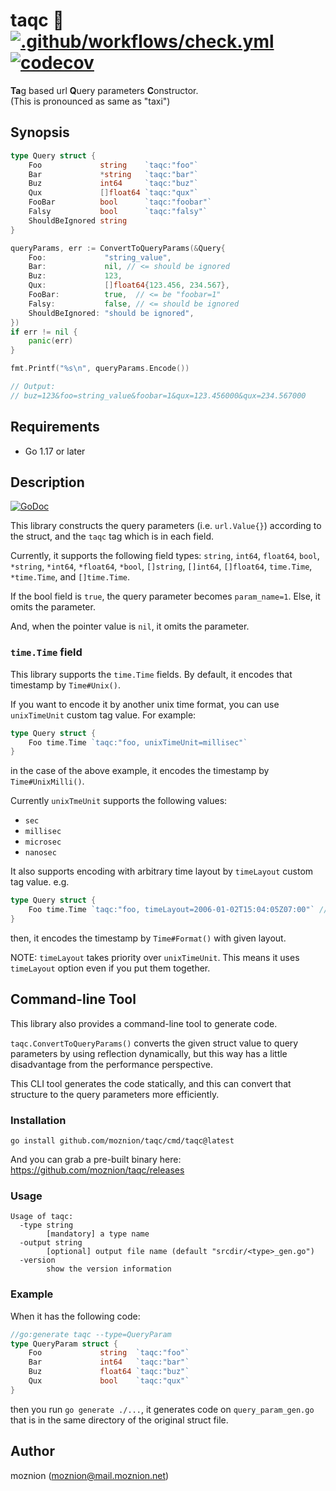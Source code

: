 # taqc 🚕 [![.github/workflows/check.yml](https://github.com/moznion/taqc/actions/workflows/check.yml/badge.svg)](https://github.com/moznion/taqc/actions/workflows/check.yml) [![codecov](https://codecov.io/gh/moznion/taqc/branch/main/graph/badge.svg?token=NU9ZSW4ZL9)](https://codecov.io/gh/moznion/taqc)

<b>Ta</b>g based url <b>Q</b>uery parameters <b>C</b>onstructor.  
(This is pronounced as same as "taxi")

## Synopsis

```go
type Query struct {
	Foo             string    `taqc:"foo"`
	Bar             *string   `taqc:"bar"`
	Buz             int64     `taqc:"buz"`
	Qux             []float64 `taqc:"qux"`
	FooBar          bool      `taqc:"foobar"`
	Falsy           bool      `taqc:"falsy"`
	ShouldBeIgnored string
}

queryParams, err := ConvertToQueryParams(&Query{
	Foo:             "string_value",
	Bar:             nil, // <= should be ignored
	Buz:             123,
	Qux:             []float64{123.456, 234.567},
	FooBar:          true,  // <= be "foobar=1"
	Falsy:           false, // <= should be ignored
	ShouldBeIgnored: "should be ignored",
})
if err != nil {
	panic(err)
}

fmt.Printf("%s\n", queryParams.Encode())

// Output:
// buz=123&foo=string_value&foobar=1&qux=123.456000&qux=234.567000
```

## Requirements

- Go 1.17 or later

## Description

[![GoDoc](https://godoc.org/github.com/moznion/taqc?status.svg)](https://godoc.org/github.com/moznion/taqc)

This library constructs the query parameters (i.e. `url.Value{}`) according to the struct, and the `taqc` tag which is in each field.

Currently, it supports the following field types: `string`, `int64`, `float64`, `bool`, `*string`, `*int64`, `*float64`, `*bool`, `[]string`, `[]int64`, `[]float64`, `time.Time`, `*time.Time`, and `[]time.Time`.

If the bool field is `true`, the query parameter becomes `param_name=1`. Else, it omits the parameter.

And, when the pointer value is `nil`, it omits the parameter.

### `time.Time` field

This library supports the `time.Time` fields. By default, it encodes that timestamp by `Time#Unix()`.

If you want to encode it by another unix time format, you can use `unixTimeUnit` custom tag value.
For example:

```go
type Query struct {
	Foo time.Time `taqc:"foo, unixTimeUnit=millisec"`
}
```

in the case of the above example, it encodes the timestamp by `Time#UnixMilli()`.

Currently `unixTmeUnit` supports the following values:

- `sec`
- `millisec`
- `microsec`
- `nanosec`

It also supports encoding with arbitrary time layout by `timeLayout` custom tag value. e.g.

```go
type Query struct {
	Foo time.Time `taqc:"foo, timeLayout=2006-01-02T15:04:05Z07:00"` // RFC3339 layout
}
```

then, it encodes the timestamp by `Time#Format()` with given layout.

NOTE: `timeLayout` takes priority over `unixTimeUnit`. This means it uses `timeLayout` option even if you put them together.

## Command-line Tool

This library also provides a command-line tool to generate code.

`taqc.ConvertToQueryParams()` converts the given struct value to query parameters by using reflection dynamically,
but this way has a little disadvantage from the performance perspective.

This CLI tool generates the code statically, and this can convert that structure to the query parameters more efficiently.

### Installation

```
go install github.com/moznion/taqc/cmd/taqc@latest
```

And you can grab a pre-built binary here: https://github.com/moznion/taqc/releases

### Usage

```
Usage of taqc:
  -type string
        [mandatory] a type name
  -output string
        [optional] output file name (default "srcdir/<type>_gen.go")
  -version
        show the version information
```

### Example

When it has the following code:

```go
//go:generate taqc --type=QueryParam
type QueryParam struct {
	Foo             string  `taqc:"foo"`
	Bar             int64   `taqc:"bar"`
	Buz             float64 `taqc:"buz"`
	Qux             bool    `taqc:"qux"`
}
```

then you run `go generate ./...`, it generates code on `query_param_gen.go` that is in the same directory of the original struct file.

## Author

moznion (<moznion@mail.moznion.net>)
